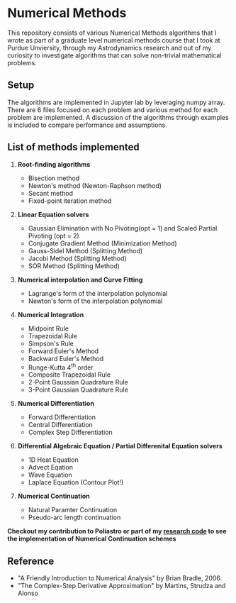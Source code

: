 # Numerical Methods
    
This repository consists of various Numerical Methods algorithms that I wrote as part of a graduate level numerical methods course that I took at Purdue Unviersity, through my Astrodynamics research and out of my curiosity to investigate algorithms that can solve non-trivial mathematical problems. 

## Setup

The algorithms are implemented in Jupyter lab by leveraging numpy array. There are 6 files focused on each problem and various method for each problem are implemented. A discussion of the algorithms through examples is included to compare performance and assumptions.  

## List of methods implemented

1. **Root-finding algorithms**
    * Bisection method
    * Newton's method (Newton-Raphson method)
    * Secant method
    * Fixed-point iteration method
    
2. **Linear Equation solvers**
    * Gaussian Elimination with No Pivoting(opt = 1) and Scaled Partial Pivoting (opt = 2)
    * Conjugate Gradient Method (Minimization Method)
    * Gauss-Sidel Method (Splitting Method)
    * Jacobi Method (Splitting Method)
    * SOR Method (Splitting Method)

3. **Numerical interpolation and Curve Fitting** 
    * Lagrange's form of the interpolation polynomial
    * Newton's form of the interpolation polynomial

4. **Numerical Integration**
    * Midpoint Rule
    * Trapezoidal Rule
    * Simpson's Rule
    * Forward Euler's Method
    * Backward Euler's Method
    * Runge-Kutta 4<sup>th</sup> order
    * Composite Trapezoidal Rule
    * 2-Point Gaussian Quadrature Rule
    * 3-Point Gaussian Quadrature Rule
   
5. **Numerical Differentiation**
    * Forward Differentiation
    * Central Differentiation
    * Complex Step Differentiation

5. **Differential Algebraic Equation / Partial Differenital Equation solvers**
    * 1D Heat Equation
    * Advect Eqation
    * Wave Equation
    * Laplace Equation (Contour Plot!)

6. **Numerical Continuation**
    * Natural Paramter Continuation
    * Pseudo-arc length continuation 
    
__Checkout my contribution to Poliastro or part of my [research code](https://github.com/DhruvJ22/Astrodynamics_Research) to see the implementation of Numerical Continuation schemes__

## Reference
* "A Friendly Introduction to Numerical Analysis" by Brian Bradle, 2006.
* "The Complex-Step Derivative Approximation" by Martins, Strudza and Alonso
